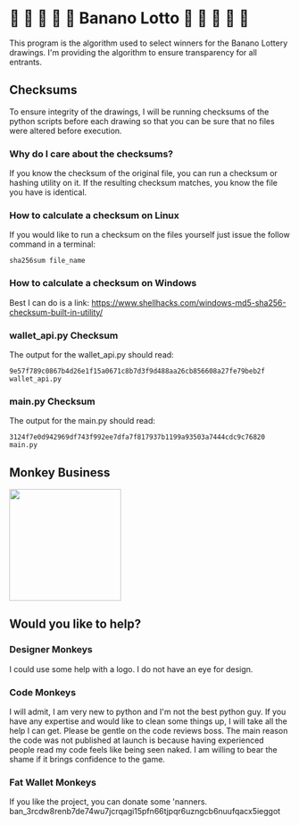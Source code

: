 # :monkey: :banana: :monkey: :banana: :monkey: Banano Lotto :monkey: :banana: :monkey: :banana: :monkey:

This program is the algorithm used to select winners for the Banano Lottery drawings. I'm providing the algorithm to ensure transparency for all entrants.

## Checksums
To ensure integrity of the drawings, I will be running checksums of the python scripts before each drawing so that you can be sure that no files were altered before execution.

### Why do I care about the checksums?
If you know the checksum of the original file, you can run a checksum or hashing utility on it. If the resulting checksum matches, you know the file you have is identical.

### How to calculate a checksum on Linux
If you would like to run a checksum on the files yourself just issue the follow command in a terminal:

`sha256sum file_name`

### How to calculate a checksum on Windows
Best I can do is a link:
https://www.shellhacks.com/windows-md5-sha256-checksum-built-in-utility/

### wallet_api.py Checksum
The output for the wallet_api.py should read:

`9e57f789c0867b4d26e1f15a0671c8b7d3f9d488aa26cb856608a27fe79beb2f  wallet_api.py`

### main.py Checksum
The output for the main.py should read:

`3124f7e0d942969df743f992ee7dfa7f817937b1199a93503a7444cdc9c76820  main.py`

## Monkey Business

<img src="https://pbs.twimg.com/profile_images/1366434286904225792/mDWj6Vsk_400x400.jpg" width=200>


## Would you like to help?
### Designer Monkeys
I could use some help with a logo. I do not have an eye for design.

### Code Monkeys
I will admit, I am very new to python and I'm not the best python guy. If you have any expertise and would like to clean some things up, I will take all the help I can get. Please be gentle on the code reviews boss. The main reason the code was not published at launch is because having experienced people read my code feels like being seen naked. I am willing to bear the shame if it brings confidence to the game.

### Fat Wallet Monkeys
If you like the project, you can donate some 'nanners.
ban_3rcdw8renb7de74wu7jcrqagi15pfn66tjpqr6uzngcb6nuufqacx5ieggot
